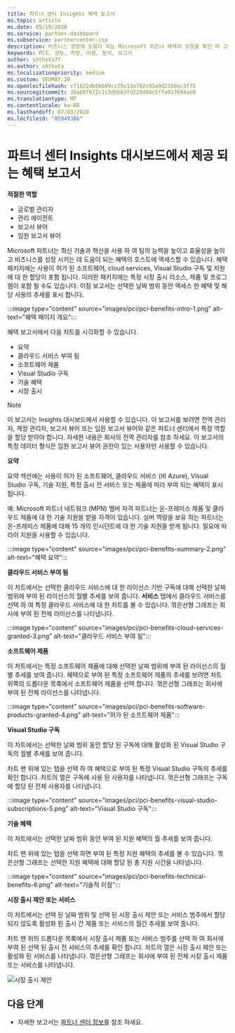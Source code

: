 ```yaml
---
title: 파트너 센터 Insights 혜택 보고서
ms.topic: article
ms.date: 05/19/2020
ms.service: partner-dashboard
ms.subservice: partnercenter-csp
description: 비즈니스 성장에 도움이 되는 Microsoft 파트너 혜택의 유형을 확인 하 고 효율성을 높이고 팀의 능력을 향상 시킵니다.
keywords: PCI, 성능, 측정, 이점, 분석, 보고서
author: shthota77
ms.author: shthota
ms.localizationpriority: medium
ms.custom: SEOMAY.20
ms.openlocfilehash: cf1822db6b689cc75c13a782c93a9d21b0ac3f75
ms.sourcegitcommit: 36a60f672c1c3d6b63fd225d04c5ffa917694ae0
ms.translationtype: MT
ms.contentlocale: ko-KR
ms.lasthandoff: 07/03/2020
ms.locfileid: "85949386"
---
```

# <a name="benefits-report-available-from-the-partner-center-insights-dashboard"></a>파트너 센터 Insights 대시보드에서 제공 되는 혜택 보고서

**적절한 역할**

- 글로벌 관리자
- 관리 에이전트
- 보고서 뷰어
- 임원 보고서 뷰어

Microsoft 파트너는 최신 기술과 혁신을 사용 하 여 팀의 능력을 높이고 효율성을 높이고 비즈니스를 성장 시키는 데 도움이 되는 혜택의 호스트에 액세스할 수 있습니다. 혜택 패키지에는 사용이 허가 된 소프트웨어, cloud services, Visual Studio 구독 및 지원에 대 한 할당이 포함 됩니다. 이러한 패키지에는 특정 시장 출시 리소스, 제품 및 프로그램이 포함 될 수도 있습니다. 이점 보고서는 선택한 날짜 범위 동안 액세스 한 혜택 및 해당 사용의 추세를 표시 합니다.

:::image type="content" source="images/pci/pci-benefits-intro-1.png" alt-text="혜택 페이지 개요":::

혜택 보고서에서 다음 차트를 시각화할 수 있습니다.

- 요약
- 클라우드 서비스 부여 됨
- 소프트웨어 제품
- Visual Studio 구독
- 기술 혜택
- 시장 출시

 > [!NOTE]
 > 이 보고서는 Insights 대시보드에서 사용할 수 있습니다. 이 보고서를 보려면 전역 관리자, 계정 관리자, 보고서 뷰어 또는 임원 보고서 뷰어와 같은 파트너 센터에서 특정 역할을 할당 받아야 합니다. 자세한 내용은 회사의 전역 관리자를 참조 하세요. 이 보고서의 특정 데이터 형식은 임원 보고서 뷰어 권한이 있는 사용자만 사용할 수 있습니다.

**요약**

요약 섹션에는 사용이 허가 된 소프트웨어, 클라우드 서비스 (비 Azure), Visual Studio 구독, 기술 지원, 특정 출시 전 서비스 또는 제품에 따라 부여 되는 혜택이 표시 됩니다.

예: Microsoft 파트너 네트워크 (MPN) 멤버 자격 파트너는 온-프레미스 제품 및 클라우드 제품에 대 한 기술 지원을 받을 자격이 있습니다. 실버 역량을 보유 하는 파트너는 온-프레미스 제품에 대해 15 개의 인시던트에 대 한 기술 지원을 받게 됩니다. 필요에 따라이 지원을 사용할 수 있습니다. 

:::image type="content" source="images/pci/pci-benefits-summary-2.png" alt-text="혜택 요약":::

**클라우드 서비스 부여 됨**

이 차트에서는 선택한 클라우드 서비스에 대 한 라이선스 기반 구독에 대해 선택한 날짜 범위에 부여 된 라이선스의 월별 추세를 보여 줍니다.
**서비스** 탭에서 클라우드 서비스를 선택 하 여 특정 클라우드 서비스에 대 한 차트를 볼 수 있습니다. 꺾은선형 그래프는 회사에 부여 된 전체 라이선스를 나타냅니다.

:::image type="content" source="images/pci/pci-benefits-cloud-services-granted-3.png" alt-text="클라우드 서비스 부여 됨":::

**소프트웨어 제품**

이 차트에서는 특정 소프트웨어 제품에 대해 선택한 날짜 범위에 부여 된 라이선스의 월별 추세를 보여 줍니다. 혜택으로 부여 된 특정 소프트웨어 제품의 추세를 보려면 차트 위쪽의 드롭다운 목록에서 소프트웨어 제품을 선택 합니다. 꺾은선형 그래프는 회사에 부여 된 전체 라이선스를 나타냅니다.

:::image type="content" source="images/pci/pci-benefits-software-products-granted-4.png" alt-text="허가 된 소프트웨어 제품":::

**Visual Studio 구독**

이 차트에서는 선택한 날짜 범위 동안 할당 된 구독에 대해 활성화 된 Visual Studio 구독의 월별 추세를 보여 줍니다.

차트 맨 위에 있는 탭을 선택 하 여 혜택으로 부여 된 특정 Visual Studio 구독의 추세를 확인 합니다. 차트의 열은 구독에 사용 된 사용자를 나타냅니다. 꺾은선형 그래프는 구독에 할당 된 전체 사용자를 나타냅니다.

:::image type="content" source="images/pci/pci-benefits-visual-studio-subscriptions-5.png" alt-text="Visual Studio 구독":::

**기술 혜택**

이 차트에서는 선택한 날짜 범위 동안 부여 된 지원 혜택의 월 추세를 보여 줍니다.

차트 맨 위에 있는 탭을 선택 하면 부여 된 특정 지원 혜택의 추세를 볼 수 있습니다. 꺾은선형 그래프는 선택한 지원 혜택에 대해 할당 된 총 지원 시간을 나타냅니다.

:::image type="content" source="images/pci/pci-benefits-technical-benefits-6.png" alt-text="기술적 이점":::

**시장 출시 제안 또는 서비스**

이 차트에서는 선택 된 날짜 범위 및 선택 된 시장 출시 제안 또는 서비스 범주에서 할당 되지 않도록 활성화 된 출시 간 제품 또는 서비스의 월간 추세를 보여 줍니다.

차트 맨 위의 드롭다운 목록에서 시장 출시 제품 또는 서비스 범주를 선택 하 여 회사에 부여 된 선택 된 출시 전 서비스의 추세를 확인 합니다. 차트의 열은 시장 출시 제안 또는 활성화 된 서비스를 나타냅니다. 꺾은선형 그래프는 회사에 부여 된 전체 시장 출시 제품 또는 서비스를 나타냅니다.

![시장 출시 제안](images/pci/pci-benefits-go-to-market-7.png)

## <a name="next-steps"></a>다음 단계

- 자세한 보고서는 [파트너 센터 정보](partner-center-insights.md)를 참조 하세요.
